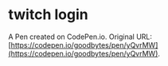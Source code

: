 # twitch login

A Pen created on CodePen.io. Original URL: [https://codepen.io/goodbytes/pen/yQvrMW](https://codepen.io/goodbytes/pen/yQvrMW).


